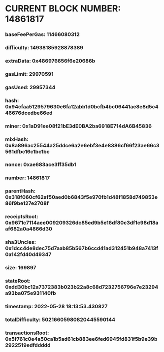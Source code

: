 # CURRENT BLOCK NUMBER: 14861817

### baseFeePerGas: 11466080312
### difficulty: 14938185928878389
### extraData: 0x486976656f6e20686b
### gasLimit: 29970591
### gasUsed: 29957344
### hash: 0x94cfaa5129579630e6fa12abb1d0bcfb4bc06441ae8e8d5c446676dcedbe66ed
### miner: 0x1aD91ee08f21bE3dE0BA2ba6918E714dA6B45836
### mixHash: 0x8a896ac25544a25ddce6a2e6ebf3e4e8386cf66f23ae66c3561dfbc16c1bc1bc
### nonce: 0xae683ace3ff35db1
### number: 14861817
### parentHash: 0x318f060cf62af50aed0b6843f5e970fb1d48f1858d749853e86f9be127e2708f
### receiptsRoot: 0x9671c7114aee009209326dc85ed9b5e16df80c3df1c98d18aaf682a0a4866d30
### sha3Uncles: 0x1dcc4de8dec75d7aab85b567b6ccd41ad312451b948a7413f0a142fd40d49347
### size: 169897
### stateRoot: 0xdd30bc12a7372383b023b22a8c68d7232756796e7e23294a93ba075e931140fb
### timestamp: 2022-05-28 18:13:53.430827
### totalDifficulty: 50216605980820445590144
### transactionsRoot: 0x5f761c0e4a50ca1b5ad61cb883ee6fed6945fd831f5b9e39b2922519edfddddd

